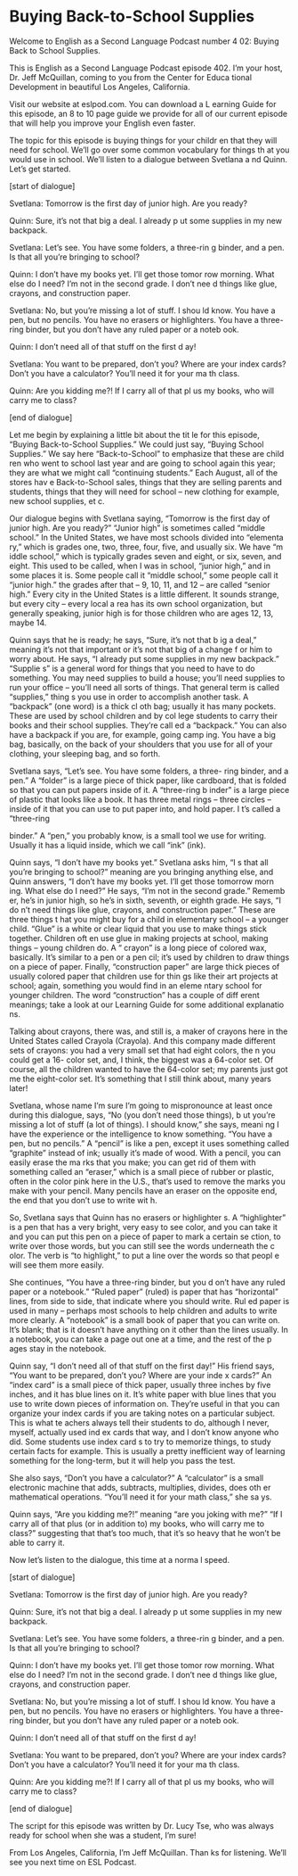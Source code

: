 # Buying Back-to-School Supplies

Welcome to English as a Second Language Podcast number 4 02: Buying Back to School Supplies.

This is English as a Second Language Podcast episode 402.  I’m your host, Dr. Jeff McQuillan, coming to you from the Center for Educa tional Development in beautiful Los Angeles, California.

Visit our website at eslpod.com.  You can download a L earning Guide for this episode, an 8 to 10 page guide we provide for all of our current episode that will help you improve your English even faster.

The topic for this episode is buying things for your childr en that they will need for school.  We’ll go over some common vocabulary for things th at you would use in school.  We’ll listen to a dialogue between Svetlana a nd Quinn.  Let’s get started.

[start of dialogue]

Svetlana:  Tomorrow is the first day of junior high.  Are you ready?

Quinn:  Sure, it’s not that big a deal.  I already p ut some supplies in my new backpack.

Svetlana:  Let’s see.  You have some folders, a three-rin g binder, and a pen.  Is that all you’re bringing to school?

Quinn:  I don’t have my books yet.  I’ll get those tomor row morning.  What else do I need?  I’m not in the second grade.  I don’t nee d things like glue, crayons, and construction paper.

Svetlana:  No, but you’re missing a lot of stuff.  I shou ld know.  You have a pen, but no pencils.  You have no erasers or highlighters.  You have a three-ring binder, but you don’t have any ruled paper or a noteb ook.

Quinn:  I don’t need all of that stuff on the first d ay!

Svetlana:  You want to be prepared, don’t you?  Where  are your index cards? Don’t you have a calculator?  You’ll need it for your ma th class.

Quinn:  Are you kidding me?!  If I carry all of that pl us my books, who will carry me to class?

 [end of dialogue]

Let me begin by explaining a little bit about the tit le for this episode, “Buying Back-to-School Supplies.”  We could just say, “Buying School Supplies.”  We say here “Back-to-School” to emphasize that these are child ren who went to school last year and are going to school again this year; they are what we might call “continuing students.”  Each August, all of the stores hav e Back-to-School sales, things that they are selling parents and students, things that they will need for school – new clothing for example, new school supplies, et c.

Our dialogue begins with Svetlana saying, “Tomorrow is the first day of junior high.  Are you ready?”  “Junior high” is sometimes called “middle school.”  In the United States, we have most schools divided into “elementa ry,” which is grades one, two, three, four, five, and usually six.  We have “m iddle school,” which is typically grades seven and eight, or six, seven, and eight.   This used to be called, when I was in school, “junior high,” and in some places it is.  Some people call it “middle school,” some people call it “junior high.”  the grades after that – 9, 10, 11, and 12 – are called “senior high.”  Every city in the  United States is a little different.  It sounds strange, but every city – every local a rea has its own school organization, but generally speaking, junior high is for  those children who are ages 12, 13, maybe 14.

Quinn says that he is ready; he says, “Sure, it’s not that b ig a deal,” meaning it’s not that important or it’s not that big of a change f or him to worry about.  He says, “I already put some supplies in my new backpack.”  “Supplie s” is a general word for things that you need to have to do something.  You  may need supplies to build a house; you’ll need supplies to run your office – you’ll need all sorts of things.  That general term is called “supplies,” thing s you use in order to accomplish another task.  A “backpack” (one word) is a thick cl oth bag; usually it has many pockets.  These are used by school children and by col lege students to carry their books and their school supplies.  They’re call ed a “backpack.”  You can also have a backpack if you are, for example, going camp ing.  You have a big bag, basically, on the back of your shoulders that you use for all of your clothing, your sleeping bag, and so forth.

Svetlana says, “Let’s see.  You have some folders, a three- ring binder, and a pen.”  A “folder” is a large piece of thick paper, like  cardboard, that is folded so that you can put papers inside of it.  A “three-ring b inder” is a large piece of plastic that looks like a book.  It has three metal rings – three circles – inside of it that you can use to put paper into, and hold paper.  I t’s called a “three-ring

 binder.”  A “pen,” you probably know, is a small tool we  use for writing.  Usually it has a liquid inside, which we call “ink” (ink).

Quinn says, “I don’t have my books yet.”  Svetlana asks him, “I s that all you’re bringing to school?” meaning are you bringing anything else, and Quinn answers, “I don’t have my books yet.  I’ll get those tomorrow morn ing.  What else do I need?”  He says, “I’m not in the second grade.”  Rememb er, he’s in junior high, so he’s in sixth, seventh, or eighth grade.  He says, “I do n’t need things like glue, crayons, and construction paper.”  These are three things t hat you might buy for a child in elementary school – a younger child.  “Glue” is a white or clear liquid that you use to make things stick together.  Children oft en use glue in making projects at school, making things – young children do.  A “ crayon” is a long piece of colored wax, basically.  It’s similar to a pen or a pen cil; it’s used by children to draw things on a piece of paper.  Finally, “construction paper” are large thick pieces of usually colored paper that children use for thin gs like their art projects at school; again, something you would find in an eleme ntary school for younger children.  The word “construction” has a couple of diff erent meanings; take a look at our Learning Guide for some additional explanatio ns.

Talking about crayons, there was, and still is, a maker of crayons here in the United States called Crayola (Crayola).  And this company made different sets of crayons: you had a very small set that had eight colors, the n you could get a 16- color set, and, I think, the biggest was a 64-color set.  Of course, all the children wanted to have the 64-color set; my parents just got me the eight-color set.  It’s something that I still think about, many years later!

Svetlana, whose name I’m sure I’m going to mispronounce at least once during this dialogue, says, “No (you don’t need those things), b ut you’re missing a lot of stuff (a lot of things).  I should know,” she says, meani ng I have the experience or the intelligence to know something.  “You have a pen,  but no pencils.”  A “pencil” is like a pen, except it uses something called “graphite”  instead of ink; usually it’s made of wood.  With a pencil, you can easily erase the ma rks that you make; you can get rid of them with something called an “eraser,” which is a small piece of rubber or plastic, often in the color pink here in the U.S., that’s used to remove the marks you make with your pencil.  Many pencils have an eraser on the opposite end, the end that you don’t use to write wit h.

So, Svetlana says that Quinn has no erasers or highlighter s.  A “highlighter” is a pen that has a very bright, very easy to see color, and you can take it and you can put this pen on a piece of paper to mark a certain se ction, to write over those words, but you can still see the words underneath the c olor.  The verb is “to highlight,” to put a line over the words so that peopl e will see them more easily.

 She continues, “You have a three-ring binder, but you d on’t have any ruled paper or a notebook.”  “Ruled paper” (ruled) is paper that has “horizontal” lines, from side to side, that indicate where you should write.  Rul ed paper is used in many – perhaps most schools to help children and adults to write more clearly.  A “notebook” is a small book of paper that you can write  on.  It’s blank; that is it doesn’t have anything on it other than the lines usually.   In a notebook, you can take a page out one at a time, and the rest of the p ages stay in the notebook.

Quinn say, “I don’t need all of that stuff on the first  day!”  His friend says, “You want to be prepared, don’t you?  Where are your inde x cards?”  An “index card” is a small piece of thick paper, usually three inches by five inches, and it has blue lines on it.  It’s white paper with blue lines that you  use to write down pieces of information on.  They’re useful in that you can organize  your index cards if you are taking notes on a particular subject.  This is what te achers always tell their students to do, although I never, myself, actually used ind ex cards that way, and I don’t know anyone who did.  Some students use index card s to try to memorize things, to study certain facts for example.  This is usually a pretty inefficient way of learning something for the long-term, but it will  help you pass the test.

She also says, “Don’t you have a calculator?”  A “calculator”  is a small electronic machine that adds, subtracts, multiplies, divides, does oth er mathematical operations.  “You’ll need it for your math class,” she sa ys.

Quinn says, “Are you kidding me?!” meaning “are you joking  with me?”  “If I carry all of that plus (or in addition to) my books, who will  carry me  to class?” suggesting that that’s too much, that it’s so heavy that he  won’t be able to carry it.

Now let’s listen to the dialogue, this time at a norma l speed.

[start of dialogue]

Svetlana:  Tomorrow is the first day of junior high.  Are you ready?

Quinn:  Sure, it’s not that big a deal.  I already p ut some supplies in my new backpack.

Svetlana:  Let’s see.  You have some folders, a three-rin g binder, and a pen.  Is that all you’re bringing to school?

 Quinn:  I don’t have my books yet.  I’ll get those tomor row morning.  What else do I need?  I’m not in the second grade.  I don’t nee d things like glue, crayons, and construction paper.

Svetlana:  No, but you’re missing a lot of stuff.  I shou ld know.  You have a pen, but no pencils.  You have no erasers or highlighters.  You have a three-ring binder, but you don’t have any ruled paper or a noteb ook.

Quinn:  I don’t need all of that stuff on the first d ay!

Svetlana:  You want to be prepared, don’t you?  Where  are your index cards? Don’t you have a calculator?  You’ll need it for your ma th class.

Quinn:  Are you kidding me?!  If I carry all of that pl us my books, who will carry me to class?

[end of dialogue]

The script for this episode was written by Dr. Lucy Tse, who  was always ready for school when she was a student, I’m sure!

From Los Angeles, California, I’m Jeff McQuillan.  Than ks for listening.  We’ll see you next time on ESL Podcast.



